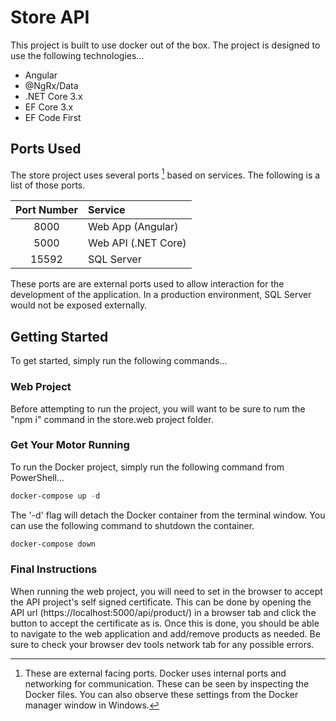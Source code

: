 # Store API

This project is built to use docker out of the box. The project is designed to use the following technologies...

- Angular
- @NgRx/Data
- .NET Core 3.x
- EF Core 3.x
- EF Code First

## Ports Used

The store project uses several ports [^1] based on services. The following is a list of those ports.

| Port Number | Service             |
| :---------: | :------------------ |
|    8000     | Web App (Angular)   |
|    5000     | Web API (.NET Core) |
|    15592    | SQL Server          |

These ports are are external ports used to allow interaction for the development of the application. In a production environment, SQL Server would not be exposed externally.

## Getting Started

To get started, simply run the following commands...

### Web Project

Before attempting to run the project, you will want to be sure to rum the "npm i" command in the store.web project folder.

### Get Your Motor Running

To run the Docker project, simply run the following command from PowerShell...

```powershell
docker-compose up -d
```

The '-d' flag will detach the Docker container from the terminal window. You can use the following command to shutdown the container.

```powershell
docker-compose down
```

### Final Instructions

When running the web project, you will need to set in the browser to accept the API project's self signed certificate. This can be done by opening the API url (https://localhost:5000/api/product/) in a browser tab and click the button to accept the certificate as is. Once this is done, you should be able to navigate to the web application and add/remove products as needed. Be sure to check your browser dev tools network tab for any possible errors.

[^1]: These are external facing ports. Docker uses internal ports and networking for communication. These can be seen by inspecting the Docker files. You can also observe these settings from the Docker manager window in Windows.
